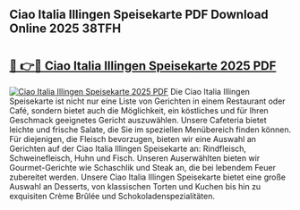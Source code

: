 ## Ciao Italia Illingen Speisekarte PDF Download Online 2025 38TFH

# <h2><a href="http://gccivf.nevu.top/?p=Ciao+Italia+Illingen+Speisekarte">🔗 👉🔴 Ciao Italia Illingen Speisekarte 2025 PDF</a></h2>

[![Ciao Italia Illingen Speisekarte 2025 PDF](https://i.imgur.com/dBaPXMq.png)](http://gccivf.nevu.top/?p=Ciao+Italia+Illingen+Speisekarte)
Die Ciao Italia Illingen Speisekarte ist nicht nur eine Liste von Gerichten in einem Restaurant oder Café, sondern bietet auch die Möglichkeit, ein köstliches und für Ihren Geschmack geeignetes Gericht auszuwählen. Unsere Cafeteria bietet leichte und frische Salate, die Sie im speziellen Menübereich finden können. Für diejenigen, die Fleisch bevorzugen, bieten wir eine Auswahl an Gerichten auf der Ciao Italia Illingen Speisekarte an: Rindfleisch, Schweinefleisch, Huhn und Fisch. Unseren Auserwählten bieten wir Gourmet-Gerichte wie Schaschlik und Steak an, die bei lebendem Feuer zubereitet werden. Unsere Ciao Italia Illingen Speisekarte bietet eine große Auswahl an Desserts, von klassischen Torten und Kuchen bis hin zu exquisiten Crème Brûlée und Schokoladenspezialitäten.

